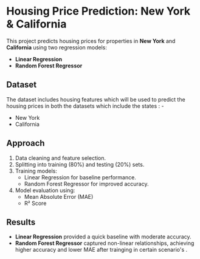 # Housing Price Prediction: New York & California

This project predicts housing prices for properties in **New York** and **California** using two regression models:

- **Linear Regression**
- **Random Forest Regressor**

## Dataset
The dataset includes housing features which will be used to predict the housing prices in both the datasets which include the states : - 
- New York
- California


## Approach
1. Data cleaning and feature selection.
2. Splitting into training (80%) and testing (20%) sets.
3. Training models:
   - Linear Regression for baseline performance.
   - Random Forest Regressor for improved accuracy.
4. Model evaluation using:
   - Mean Absolute Error (MAE)
   - R² Score

## Results
- **Linear Regression** provided a quick baseline with moderate accuracy.
- **Random Forest Regressor** captured non-linear relationships, achieving higher accuracy and lower MAE after trainging in certain scenario's . 
